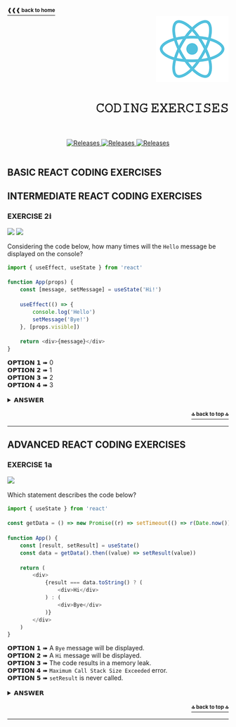 <a href="https://github.com/LisKorzun/react---technical-assignments/tree/main#readme-top">
    <sup><b>❰❰❰ back to home</b></sup>
</a>
<a name="top"></a>

<div align="right">
    <a href="https://react.dev/">
        <img alt="react logo" src="/react-logo.png" height="150"/>
    </a>
    <h1>𝙲𝙾𝙳𝙸𝙽𝙶 𝙴𝚇𝙴𝚁𝙲𝙸𝚂𝙴𝚂</h1>
</div>
<br />
<br />
<div align="center">
    <a href="#basic-react-coding-exercises">
        <img alt="Releases" src="https://img.shields.io/badge/BASIC%20EXERCISES-0-white?&logo=codeforces&logoColor=white&labelColor=DB6BAD&style=for-the-badge" />
    </a>
    <a href="#intermediate-react-coding-exercises">
        <img alt="Releases" src="https://img.shields.io/badge/INTERMEDIATE%20EXERCISES-1-white?&logo=codeforces&logoColor=white&labelColor=6B75DB&style=for-the-badge" />
    </a>
    <a href="#advanced-react-coding-exercises">
        <img alt="Releases" src="https://img.shields.io/badge/ADVANCED%20EXERCISES-1-white?&logo=codeforces&logoColor=white&labelColor=44AC99&style=for-the-badge" />
    </a>
</div>
<br />

## BASIC REACT CODING EXERCISES

## INTERMEDIATE REACT CODING EXERCISES
### EXERCISE 2𝕚
![][Intermediate] [![][useEffect Badge]][useEffect Link]

Considering the code below, how many times will the `Hello` message be displayed on the console?

```js
import { useEffect, useState } from 'react'

function App(props) {
    const [message, setMessage] = useState('Hi!')

    useEffect(() => {
        console.log('Hello')
        setMessage('Bye!')
    }, [props.visible])

    return <div>{message}</div>
}
```
<div>𝗢𝗣𝗧𝗜𝗢𝗡 𝟭 ➠ 0 </div>
<div>𝗢𝗣𝗧𝗜𝗢𝗡 𝟮 ➠ 1 </div>
<div>𝗢𝗣𝗧𝗜𝗢𝗡 𝟯 ➠ 2 </div>
<div>𝗢𝗣𝗧𝗜𝗢𝗡 𝟰 ➠ 3 </div>
<br />
<details><summary>𝗔𝗡𝗦𝗪𝗘𝗥</summary>
<p>

##### 𝗢𝗣𝗧𝗜𝗢𝗡 𝟮
When the component is added to the DOM, React will run your setup function with your Effect’s logic.
Since the dependency is not changed, setup function won't be run during re-render.

<sup>🔖 <b>NOTE:</b> When Strict Mode is on, React will run one extra <b>development-only</b> 
setup+cleanup cycle before the first real setup.
This is just a stress-test that verifies your Effect’s logic is implemented correctly.</sup>
<a href="https://react.dev/reference/react/useEffect#my-effect-runs-twice-when-the-component-mounts"><sup><b>See more ❱❱❱</b></sup></a>
</p>
</details>
<br/>
<div align='right'><a href="#top"><sup><b>🔝 back to top 🔝</b></sup></a></div>
<hr/>


## ADVANCED REACT CODING EXERCISES
### EXERCISE 1𝕒
![][Advanced]

Which statement describes the code below?

```js
import { useState } from 'react'

const getData = () => new Promise((r) => setTimeout(() => r(Date.now()), 100))

function App() {
    const [result, setResult] = useState()
    const data = getData().then((value) => setResult(value))
    
    return (
        <div>
            {result === data.toString() ? (
                <div>Hi</div>
            ) : (
                <div>Bye</div>
            )}
        </div>
    )
}
```
<div>𝗢𝗣𝗧𝗜𝗢𝗡 𝟭 ➠ A <code>Bye</code> message will be displayed.</div>
<div>𝗢𝗣𝗧𝗜𝗢𝗡 𝟮 ➠ A <code>Hi</code> message will be displayed.</div>
<div>𝗢𝗣𝗧𝗜𝗢𝗡 𝟯 ➠ The code results in a memory leak. </div>
<div>𝗢𝗣𝗧𝗜𝗢𝗡 𝟰 ➠ <code>Maximum Call Stack Size Exceeded</code> error.</div>
<div>𝗢𝗣𝗧𝗜𝗢𝗡 𝟱 ➠ <code>setResult</code> is never called.</div>
<br />
<details><summary>𝗔𝗡𝗦𝗪𝗘𝗥</summary>
<p>

##### 𝗢𝗣𝗧𝗜𝗢𝗡 𝟭

</p>
</details>
<br/>
<div align='right'><a href="#top"><sup><b>🔝 back to top 🔝</b></sup></a></div>
<hr/>


<!-- REFERENCE LINKS -->
[useEffect Link]: https://react.dev/reference/react/useEffect

<!-- BADGES -->
[useEffect Badge]: https://img.shields.io/badge/Hook-useEffect-149eca.svg?&labelColor=23272f&logo=react

<!-- LEVELS LABELS -->
[Basic]: https://img.shields.io/badge/BASIC-DB6BAD?&logo=codeforces&logoColor=white&labelColor=DB6BAD
[Advanced]: https://img.shields.io/badge/ADVANCED-44AC99?&logo=codeforces&logoColor=white&labelColor=44AC99
[Intermediate]: https://img.shields.io/badge/INTERMEDIATE-6B75DB?&logo=codeforces&logoColor=white&labelColor=6B75DB
